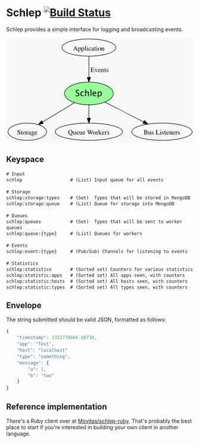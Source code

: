 # Schlep [![Build Status](https://secure.travis-ci.org/Movitas/schlep.png)](https://secure.travis-ci.org/Movitas/schlep)

Schlep provides a simple interface for logging and broadcasting events.

![Schlep](https://github.com/Movitas/schlep/raw/master/Readme.png)

## Keyspace

```
# Input
schlep                  # (List) Input queue for all events

# Storage
schlep:storage:types    # (Set)  Types that will be stored in MongoDB
schlep:storage:queue    # (List) Queue for storage into MongoDB

# Queues
schlep:queues           # (Set)  Types that will be sent to worker queues
schlep:queue:{type}     # (List) Queues for workers

# Events
schlep:event:{type}     # (Pub/Sub) Channels for listening to events

# Statistics
schlep:statistics       # (Sorted set) Counters for various statistics
schlep:statistic:apps   # (Sorted set) All apps seen, with counters
schlep:statistic:hosts  # (Sorted set) All hosts seen, with counters
schlep:statistic:types  # (Sorted set) All types seen, with counters
```

## Envelope

The string submitted should be valid JSON, formatted as follows:

```js
{
    "timestamp": 1322770966.80738,
    "app": "Test",
    "host": "localhost"
    "type": "something",
    "message": {
        "a": 1,
        "b": "two"
    }
}
```

## Reference implementation

There's a Ruby client over at [Movitas/schlep-ruby](http://github.com/Movitas/schlep-ruby).
That's probably the best place to start if you're interested in building your own client in another language.

